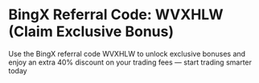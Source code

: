# BingX Referral Code: WVXHLW (Claim Exclusive Bonus)
Use the BingX referral code WVXHLW to unlock exclusive bonuses and enjoy an extra 40% discount on your trading fees — start trading smarter today
